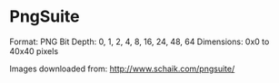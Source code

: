 # PngSuite

Format: PNG
Bit Depth: 0, 1, 2, 4, 8, 16, 24, 48, 64
Dimensions: 0x0 to 40x40 pixels

Images downloaded from: http://www.schaik.com/pngsuite/ 

